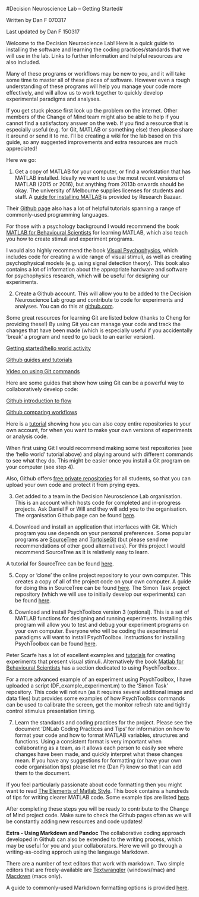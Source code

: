 #Decision Neuroscience Lab – Getting Started#

Written by Dan F 070317

Last updated by Dan F 150317

Welcome to the Decision Neuroscience Lab! Here is a quick guide to installing the software and learning the coding practices/standards that we will use in the lab. Links to further information and helpful resources are also included. 

Many of these programs or workflows may be new to you, and it will take some time to master all of these pieces of software. However even a rough understanding of these programs will help you manage your code more effectively, and will allow us to work together to quickly develop experimental paradigms and analyses. 

If you get stuck please first look up the problem on the internet. Other members of the Change of Mind team might also be able to help if you cannot find a satisfactory answer on the web. If you find a resource that is especially useful (e.g. for Git, MATLAB or something else) then please share it around or send it to me. I’ll be creating a wiki for the lab based on this guide, so any suggested improvements and extra resources are much appreciated! 


Here we go:

1.	Get a copy of MATLAB for your computer, or find a workstation that has MATLAB installed. Ideally we want to use the most recent versions of MATLAB (2015 or 2016), but anything from 2013b onwards should be okay. The university of Melbourne supplies licenses for students and staff. A [guide for installing MATLAB](https://github.com/resbaz/lessons/blob/master/matlab/unimelb_matlab_install.md) is provided by Research Bazaar. 

Their [Github page](https://github.com/resbaz) also has a lot of helpful tutorials spanning a range of commonly-used programming languages.  

For those with a psychology background I would recommend the book [MATLAB for Behavioural Scientists](http://cw.routledge.com/textbooks/matlab/) for learning MATLAB, which also teach you how to create stimuli and experiment programs.

I would also highly recommend the book [Visual Psychophysics](https://mitpress.mit.edu/books/visual-psychophysics), which includes code for creating a wide range of visual stimuli, as well as creating psychophysical models (e.g. using signal detection theory). This book also contains a lot of information about the appropriate hardware and software for psychophysics research, which will be useful for designing our experiments. 

2. Create a Github account. This will allow you to be added to the Decision Neuroscience Lab group and contribute to code for experiments and analyses. You can do this at [github.com](https://github.com). 

Some great resources for learning Git are listed below (thanks to Cheng for providing these!) By using Git you can manage your code and track the changes that have been made (which is especially useful if you accidentally ‘break’ a program and need to go back to an earlier version). 

[Getting started/hello world activity](https://guides.github.com/activities/hello-world/)

[Github guides and tutorials](https://guides.github.com/)

[Video on using Git commands](https://www.youtube.com/watch?v=0fKg7e37bQE)

Here are some guides that show how using Git can be a powerful way to collaboratively develop code:

[Github introduction to flow](https://guides.github.com/introduction/flow/)

[Github comparing workflows](https://www.atlassian.com/git/tutorials/comparing-workflows) 

Here is a [tutorial](https://guides.github.com/activities/forking/) showing how you can also copy entire repositories to your own account, for when you want to make your own versions of experiments or analysis code.

When first using Git I would recommend making some test repositories (see the ‘hello world’ tutorial above) and playing around with different commands to see what they do. This might be easier once you install a Git program on your computer (see step 4). 

Also, Github offers [free private repositories](https://education.github.com/pack) for all students, so that you can upload your own code and protect it from prying eyes.

3.	Get added to a team in the Decision Neuroscience Lab organisation. This is an account which hosts code for completed and in-progress projects. Ask Daniel F or Will and they will add you to the organisation. The organisation Github page can be found [here](https://github.com/Decision-Neuroscience-Lab).

4.	Download and install an application that interfaces with Git. Which program you use depends on your personal preferences. Some popular programs are [SourceTree](www.sourcetreeapp.com/) and [TortoiseGit](https://tortoisegit.org/) (but please send me recommendations of other good alternatives). For this project I would recommend SourceTree as it is relatively easy to learn. 

A tutorial for SourceTree can be found [here](https://github.com/GSoft-SharePoint/Dynamite/wiki/Getting-started-with-SourceTree,-Git-and-git-flow). 


5.	Copy or ‘clone’ the online project repository to your own computer. This creates a copy of all of the project code on your own computer. A guide for doing this in SourceTree can be found [here](https://confluence.atlassian.com/sourcetreekb/clone-a-repository-into-sourcetree-780870050.html). The Simon Task project repository (which we will use to initially develop our experiments) can be found [here](https://github.com/Decision-Neuroscience-Lab/Simon-Task). 

6.	Download and install PsychToolbox version 3 (optional). This is a set of MATLAB functions for designing and running experiments. Installing this program will allow you to test and debug your experiment programs on your own computer. Everyone who will be coding the experimental paradigms will want to install PsychToolbox. Instructions for installing PsychToolbox can be found [here](http://psychtoolbox.org/download/). 

Peter Scarfe has a lot of excellent examples and [tutorials](http://peterscarfe.com/ptbtutorials.html) for creating experiments that present visual stimuli. Alternatively the book [Matlab for Behavioural Scientists](http://cw.routledge.com/textbooks/matlab/) has a section dedicated to using PsychToolbox . 

For a more advanced example of an experiment using PsychToolbox, I have uploaded a script (DF_example_experiment.m) to the ‘Simon Task’ repository. This code will not run (as it requires several additional image and data files) but provides some examples of how PsychToolbox commands can be used to calibrate the screen, get the monitor refresh rate and tightly control stimulus presentation timing.

7.	Learn the standards and coding practices for the project. Please see the document ‘DNLab Coding Practices and Tips’ for information on how to format your code and how to format MATLAB variables, structures and functions. Using a consistent format is very important when collaborating as a team, as it allows each person to easily see where changes have been made, and quickly interpret what these changes mean. If you have any suggestions for formatting (or have your own code organisation tips) please let me (Dan F) know so that I can add them to the document. 

If you feel particularly passionate about code formatting then you might want to read [The Elements of Matlab Style](https://www.bookdepository.com/The-Elements-of-MATLAB-Style-Richard-K-Johnson/9780521732581?ref=grid-view). This book contains a hundreds of tips for writing clearer MATLAB code. Some example tips are listed [here](http://blogs.mathworks.com/loren/2011/02/10/book-review-the-elements-of-matlab-style/).
 


After completing these steps you will be ready to contribute to the Change of Mind project code. Make sure to check the Github pages often as we will be constantly adding new resources and code updates! 


**Extra - Using Markdown and Pandoc**
The collaborative coding approach developed in Github can also be extended to the writing process, which may be useful for you and your collaborators. Here we will go through a writing-as-coding approch using the langauge Markdown. 

There are a number of text editors that work with markdown. Two simple editors that are freely-available are [Textwrangler](http://www.barebones.com/products/textwrangler/) (windows/mac) and [Macdown](https://macdown.uranusjr.com/) (macs only).

A guide to commonly-used Markdown formatting options is provided [here](https://github.com/adam-p/markdown-here/wiki/Markdown-Cheatsheet). 
